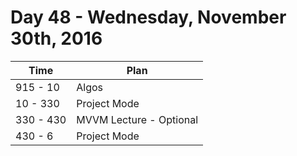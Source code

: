 # Day 48  - Wednesday, November 30th, 2016


Time        |   Plan   |
----------------|-------
915 - 10 | Algos 
10 - 330 | Project Mode
330 - 430 | MVVM Lecture - Optional
430 - 6 | Project Mode
